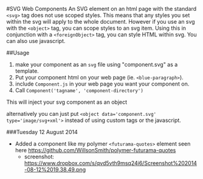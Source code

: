 #SVG Web Components
An SVG element on an html page with the standard `<svg>` tag does not use scoped styles.
This means that any styles you set within the svg will apply to the whole document.
However if you use an svg with the `<object>` tag, you can scope styles to an svg item.
Using this in conjunction with a `<foreignObject>` tag, you can style HTML within svg.
You can also use javascript.


##Usage
  1. make your component as an `svg` file using "component.svg" as a template.
  2. Put your component html on your web page (ie. `<blue-paragraph>`).
  3. include `Component.js` in your web page you want your component on.
  4. Call `Component('tagname', 'component-directory')`

  This will inject your svg component as an object

  alternatively you can just put `<object data='component.svg' type='image/svg+xml'>`
  instead of using custom tags or the javascript.


###Tuesday 12 August 2014
- Added a component like my polymer `<futurama-quotes>` element seen here https://github.com/WillsonSmith/polymer-futurama-quotes
  - screenshot: https://www.dropbox.com/s/qvd5vth9msq24i6/Screenshot%202014-08-12%2019.38.49.png

